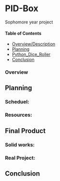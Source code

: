 # PID-Box
Sophomore year project

#### Table of Contents


* [Overview/Description](#Overview)
* [Planning](#Planning)
* [Python_Dice_Roller](#Final_Product)
* [Conclusion](#Conclusion)


### Overview




## Planning

### Scheduel:

### Resources:

## Final Product

### Solid works:

### Real Project:

## Conclusion

